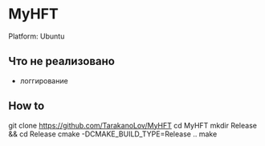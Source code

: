 # MyHFT
Platform: Ubuntu

## Что не реализовано
- логгирование

## How to
git clone https://github.com/TarakanoLov/MyHFT
cd MyHFT
mkdir Release && cd Release
cmake -DCMAKE_BUILD_TYPE=Release ..
make